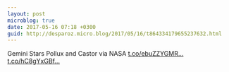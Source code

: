 ```yaml
---
layout: post
microblog: true
date: 2017-05-16 07:18 +0300
guid: http://desparoz.micro.blog/2017/05/16/t864334179655237632.html
---
```

Gemini Stars Pollux and Castor via NASA [t.co/ebuZZYGMR...](https://t.co/ebuZZYGMRh) [t.co/hC8gYxGBf...](https://t.co/hC8gYxGBfR)
